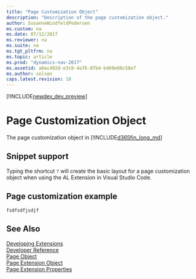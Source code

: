 ```yaml
---
title: "Page Customization Object"
description: "Description of the page customization object."
author: SusanneWindfeldPedersen
ms.custom: na
ms.date: 07/12/2017
ms.reviewer: na
ms.suite: na
ms.tgt_pltfrm: na
ms.topic: article
ms.prod: "dynamics-nav-2017"
ms.assetid: a0ac492d-e3c8-4a76-87b4-b469e08c58e7
ms.author: solsen
caps.latest.revision: 18
---
```


[!INCLUDE[newdev_dev_preview](includes/newdev_dev_preview.md)]

# Page Customization Object
The page customization object in [!INCLUDE[d365fin_long_md](includes/d365fin_long_md.md)]

## Snippet support
Typing the shortcut ```?``` will create the basic layout for a page customization object when using the AL Extension in Visual Studio Code.

## Page customization example

```
fsdfsdfjsdjf
```

## See Also
[Developing Extensions](devenv-dev-overview.md)  
[Developer Reference](devenv-reference-overview.md)  
[Page Object](devenv-page-object.md)  
[Page Extension Object](devenv-page-ext-object.md)  
[Page Extension Properties](properties/devenv-page-property-overview.md)   
